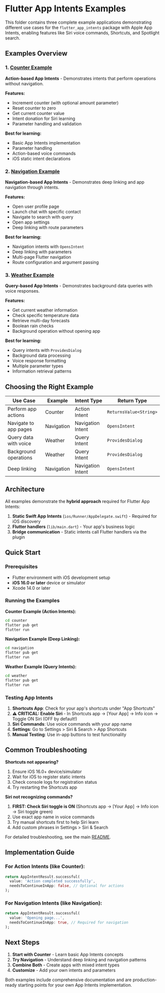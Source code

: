 # Flutter App Intents Examples

This folder contains three complete example applications demonstrating different use cases for the `flutter_app_intents` package with Apple App Intents, enabling features like Siri voice commands, Shortcuts, and Spotlight search.

## Examples Overview

### 1. [Counter Example](./counter/)
**Action-based App Intents** - Demonstrates intents that perform operations without navigation.

**Features:**
- Increment counter (with optional amount parameter)
- Reset counter to zero
- Get current counter value
- Intent donation for Siri learning
- Parameter handling and validation

**Best for learning:**
- Basic App Intents implementation
- Parameter handling
- Action-based voice commands
- iOS static intent declarations

### 2. [Navigation Example](./navigation/)
**Navigation-based App Intents** - Demonstrates deep linking and app navigation through intents.

**Features:**
- Open user profile page
- Launch chat with specific contact
- Navigate to search with query
- Open app settings
- Deep linking with route parameters

**Best for learning:**
- Navigation intents with `OpensIntent`
- Deep linking with parameters
- Multi-page Flutter navigation
- Route configuration and argument passing

### 3. [Weather Example](./weather/)
**Query-based App Intents** - Demonstrates background data queries with voice responses.

**Features:**
- Get current weather information
- Check specific temperature data
- Retrieve multi-day forecasts
- Boolean rain checks
- Background operation without opening app

**Best for learning:**
- Query intents with `ProvidesDialog`
- Background data processing
- Voice response formatting
- Multiple parameter types
- Information retrieval patterns

## Choosing the Right Example

| Use Case | Example | Intent Type | Return Type |
|----------|---------|-------------|-------------|
| Perform app actions | Counter | Action Intent | `ReturnsValue<String>` |
| Navigate to app pages | Navigation | Navigation Intent | `OpensIntent` |
| Query data with voice | Weather | Query Intent | `ProvidesDialog` |
| Background operations | Weather | Query Intent | `ProvidesDialog` |
| Deep linking | Navigation | Navigation Intent | `OpensIntent` |

## Architecture

All examples demonstrate the **hybrid approach** required for Flutter App Intents:

1. **Static Swift App Intents** (`ios/Runner/AppDelegate.swift`) - Required for iOS discovery
2. **Flutter handlers** (`lib/main.dart`) - Your app's business logic
3. **Bridge communication** - Static intents call Flutter handlers via the plugin

## Quick Start

### Prerequisites
- Flutter environment with iOS development setup
- **iOS 16.0 or later** device or simulator
- Xcode 14.0 or later

### Running the Examples

**Counter Example (Action Intents):**
```bash
cd counter
flutter pub get
flutter run
```

**Navigation Example (Deep Linking):**
```bash
cd navigation
flutter pub get
flutter run
```

**Weather Example (Query Intents):**
```bash
cd weather
flutter pub get
flutter run
```

### Testing App Intents

1. **Shortcuts App**: Check for your app's shortcuts under "App Shortcuts"
2. **⚠️ CRITICAL: Enable Siri** - In Shortcuts app → [Your App] → Info icon → Toggle ON Siri (OFF by default!)
3. **Siri Commands**: Use voice commands with your app name
4. **Settings**: Go to Settings > Siri & Search > App Shortcuts
5. **Manual Testing**: Use in-app buttons to test functionality

## Common Troubleshooting

**Shortcuts not appearing?**
1. Ensure iOS 16.0+ device/simulator
2. Wait for iOS to register static intents
3. Check console logs for registration status
4. Try restarting the Shortcuts app

**Siri not recognizing commands?**
1. **FIRST: Check Siri toggle is ON** (Shortcuts app → [Your App] → Info icon → Siri toggle green)
2. Use exact app name in voice commands
3. Try manual shortcuts first to help Siri learn
4. Add custom phrases in Settings > Siri & Search

For detailed troubleshooting, see the main [README](../README.md).

## Implementation Guide

### For Action Intents (like Counter):
```dart
return AppIntentResult.successful(
  value: 'Action completed successfully',
  needsToContinueInApp: false, // Optional for actions
);
```

### For Navigation Intents (like Navigation):
```dart
return AppIntentResult.successful(
  value: 'Opening page...',
  needsToContinueInApp: true, // Required for navigation
);
```

## Next Steps

1. **Start with Counter** - Learn basic App Intents concepts
2. **Try Navigation** - Understand deep linking and navigation patterns
3. **Combine Both** - Create apps with mixed intent types
4. **Customize** - Add your own intents and parameters

Both examples include comprehensive documentation and are production-ready starting points for your own App Intents implementation.